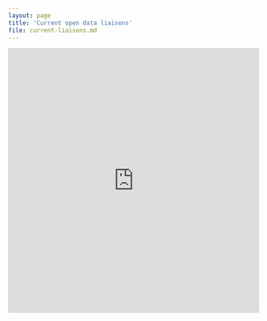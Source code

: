 ```yaml
---
layout: page
title: 'Current open data liaisons'
file: current-liaisons.md
---
```


<iframe src="https://airtable.com/embed/shrlAXttF4B3mtAha?viewControls=on" frameborder="0" onmousewheel="" width="100%" height="533" style="background: #fff; border: 1px solid #ccc;"></iframe>